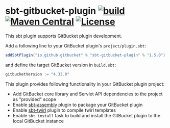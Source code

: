 sbt-gitbucket-plugin [![build](https://github.com/gitbucket/sbt-gitbucket-plugin/workflows/build/badge.svg?branch=master)](https://github.com/gitbucket/sbt-gitbucket-plugin/actions?query=workflow%3Abuild+branch%3Amaster) [![Maven Central](https://maven-badges.herokuapp.com/maven-central/io.github.gitbucket/sbt-gitbucket-plugin/badge.svg)](https://maven-badges.herokuapp.com/maven-central/io.github.gitbucket/sbt-gitbucket-plugin) [![License](https://img.shields.io/badge/License-Apache%202.0-blue.svg)](https://github.com/gitbucket/gitbucket/blob/master/LICENSE)
========

This sbt plugin supports GitBucket plugin development.

Add a following line to your GitBucket plugin's `project/plugin.sbt`:

```scala
addSbtPlugin("io.github.gitbucket" % "sbt-gitbucket-plugin" % "1.5.0")
```

and define the target GitBucket version in `build.sbt`:

```scala
gitbucketVersion := "4.32.0"
```

This plugin provides following functionality in your GitBucket plugin project:

- Add GitBucket core library and Servlet API dependencies to the project as "provided" scope
- Enable [sbt-assembly](https://github.com/sbt/sbt-assembly) plugin to package your GitBucket plugin
- Enable [sbt-twirl](https://github.com/playframework/twirl) plugin to compile twirl templates
- Enable `sbt install` task to build and install the GitBucket plugin to the local GitBucket instance
